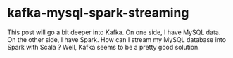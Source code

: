 # kafka-mysql-spark-streaming
This post will go a bit deeper into Kafka. On one side, I have MySQL data. On the other side, I have Spark. How can I stream my MySQL database into Spark with Scala ? Well, Kafka seems to be a pretty good solution.
